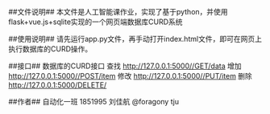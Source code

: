 
##文件说明##
本文件是人工智能课作业，实现了基于python，并使用flask+vue.js+sqlite实现的一个网页端数据库CURD系统

##使用说明##
请先运行app.py文件，再手动打开index.html文件，即可在网页上执行数据库的CURD操作。

##接口##
数据库的CURD接口
查找	http://127.0.0.1:5000//GET/data
增加	http://127.0.0.1:5000//POST/item
修改	http://127.0.0.1:5000//PUT/item
删除	http://127.0.0.1:5000/DELETE/<id>

##作者##
自动化一班 1851995 刘佳航
@foragony tju